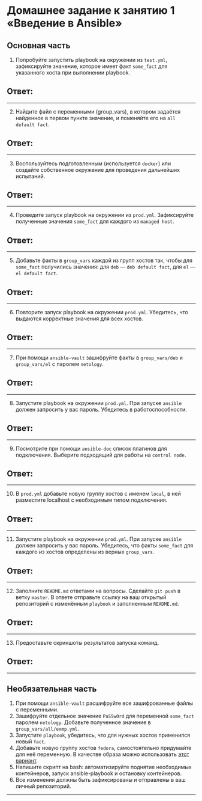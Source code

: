 
# Домашнее задание к занятию 1 «Введение в Ansible»

## Основная часть

1. Попробуйте запустить playbook на окружении из `test.yml`, зафиксируйте значение, которое имеет факт `some_fact` для указанного хоста при выполнении playbook.

## Ответ:
---

2. Найдите файл с переменными (group_vars), в котором задаётся найденное в первом пункте значение, и поменяйте его на `all default fact`.

## Ответ:
---

3. Воспользуйтесь подготовленным (используется `docker`) или создайте собственное окружение для проведения дальнейших испытаний.

## Ответ:
---

4. Проведите запуск playbook на окружении из `prod.yml`. Зафиксируйте полученные значения `some_fact` для каждого из `managed host`.

## Ответ:
---

5. Добавьте факты в `group_vars` каждой из групп хостов так, чтобы для `some_fact` получились значения: для `deb` — `deb default fact`, для `el` — `el default fact`.

## Ответ:
---

6.  Повторите запуск playbook на окружении `prod.yml`. Убедитесь, что выдаются корректные значения для всех хостов.

## Ответ:
---

7. При помощи `ansible-vault` зашифруйте факты в `group_vars/deb` и `group_vars/el` с паролем `netology`.

## Ответ:
---

8. Запустите playbook на окружении `prod.yml`. При запуске `ansible` должен запросить у вас пароль. Убедитесь в работоспособности.

## Ответ:
---

9. Посмотрите при помощи `ansible-doc` список плагинов для подключения. Выберите подходящий для работы на `control node`.

## Ответ:
---

10. В `prod.yml` добавьте новую группу хостов с именем  `local`, в ней разместите localhost с необходимым типом подключения.

## Ответ:
---

11. Запустите playbook на окружении `prod.yml`. При запуске `ansible` должен запросить у вас пароль. Убедитесь, что факты `some_fact` для каждого из хостов определены из верных `group_vars`.

## Ответ:
---

12. Заполните `README.md` ответами на вопросы. Сделайте `git push` в ветку `master`. В ответе отправьте ссылку на ваш открытый репозиторий с изменённым `playbook` и заполненным `README.md`.

## Ответ:
---

13. Предоставьте скриншоты результатов запуска команд.
## Ответ:
---



## Необязательная часть

1. При помощи `ansible-vault` расшифруйте все зашифрованные файлы с переменными.
2. Зашифруйте отдельное значение `PaSSw0rd` для переменной `some_fact` паролем `netology`. Добавьте полученное значение в `group_vars/all/exmp.yml`.
3. Запустите `playbook`, убедитесь, что для нужных хостов применился новый `fact`.
4. Добавьте новую группу хостов `fedora`, самостоятельно придумайте для неё переменную. В качестве образа можно использовать [этот вариант](https://hub.docker.com/r/pycontribs/fedora).
5. Напишите скрипт на bash: автоматизируйте поднятие необходимых контейнеров, запуск ansible-playbook и остановку контейнеров.
6. Все изменения должны быть зафиксированы и отправлены в ваш личный репозиторий.

---
